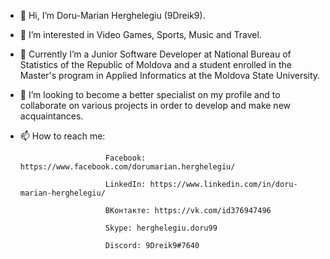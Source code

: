 - 👋 Hi, I’m Doru-Marian Herghelegiu (9Dreik9).
- 👀 I’m interested in Video Games, Sports, Music and Travel.
- 🌱 Currently I’m a Junior Software Developer at National Bureau of Statistics of the Republic of Moldova and a student enrolled in the Master's program in Applied Informatics at the Moldova State University.
- 💞️ I’m looking to become a better specialist on my profile and to collaborate on various projects in order to develop and make new acquaintances.
- 📫 How to reach me:
                   
                         Facebook: https://www.facebook.com/dorumarian.herghelegiu/
                         
                         LinkedIn: https://www.linkedin.com/in/doru-marian-herghelegiu/
                         
                         ВКонтакте: https://vk.com/id376947496
                         
                         Skype: herghelegiu.doru99
                         
                         Discord: 9Dreik9#7640

<!---
9Dreik9/9Dreik9 is a ✨ special ✨ repository because its `README.md` (this file) appears on your GitHub profile.
You can click the Preview link to take a look at your changes.
--->
